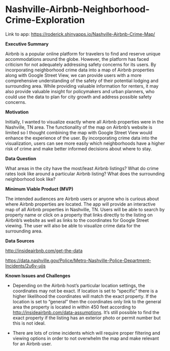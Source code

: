 # Nashville-Airbnb-Neighborhood-Crime-Exploration

Link to app: https://roderick.shinyapps.io/Nashville-Airbnb-Crime-Map/

<b>Executive Summary</b>

Airbnb is a popular online platform for travelers to find and reserve unique
accommodations around the globe. However, the platform has faced criticism for not
adequately addressing safety concerns for its users. By incorporating neighborhood
crime data into a map of Airbnb properties along with Google Street View, we can
provide users with a more comprehensive understanding of the safety of their potential
lodging and surrounding area. While providing valuable information for renters, it may
also provide valuable insight for policymakers and urban planners, who could use the
data to plan for city growth and address possible safety concerns.

<b>Motivation</b>

Initially, I wanted to visualize exactly where all Airbnb properties were in the Nashville,
TN area. The functionality of the map on Airbnb’s website is limited so I thought
combining the map with Google Street View would enhance the experience of the user.
By incorporating crime data into the visualization, users can see more easily which
neighborhoods have a higher risk of crime and make better informed decisions about
where to stay.

<b>Data Question</b>

What areas in the city have the most/least Airbnb listings? What do crime rates look like
around a particular Airbnb listing? What does the surrounding neighborhood look like?

<b>Minimum Viable Product (MVP)</b>

The intended audiences are Airbnb users or anyone who is curious about where Airbnb
properties are located. The app will provide an interactive map of all Airbnb properties
in Nashville, TN. Users will be able to search by property name or click on a property
that links directly to the listing on Airbnb’s website as well as links to the coordinates for
Google Street viewing. The user will also be able to visualize crime data for the
surrounding area.

<b>Data Sources</b>

http://insideairbnb.com/get-the-data

https://data.nashville.gov/Police/Metro-Nashville-Police-Department-Incidents/2u6v-ujjs

<b>Known Issues and Challenges</b>

- Depending on the Airbnb host’s particular location settings, the coordinates may
not be exact. If location is set to “specific” there is a higher likelihood the
coordinates will match the exact property. If the location is set to “general” then
the coordinates only link to the general area the property is located in within 450 feet 
according to http://insideairbnb.com/data-assumptions. It’s still possible to find the exact 
property if the listing has an exterior photo or permit number but this is not ideal.

- There are lots of crime incidents which will require proper filtering and viewing
options in order to not overwhelm the map and make relevant for an Airbnb user.
